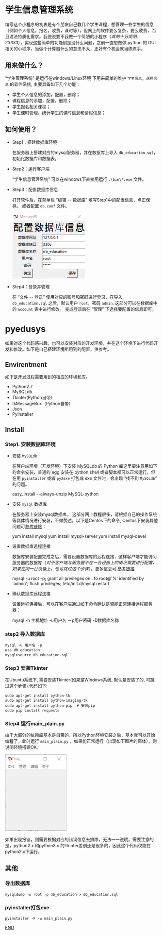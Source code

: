 学生信息管理系统
========================

   编写这个小程序的初衷是有个朋友自己教几个学生课程，想管理一些学生的信息（例如个人信息，报名，收费，课时等），但网上的软件要么复杂，要么收费，而且没法特质化需求。我便说要不我做一个简陋的小程序（*真的十分简陋，23333*），实现这些简单的功能倒是没什么问题，之前一直想做做 python 的 GUI 相关的小程序，当做个计算器什么的意思不大，正好有个机会就当练练手。

用来做什么？
-------

  “学生管理系统” 是运行在windows/Linux环境 下用来简单的维护 `学生信息`，`课程信息` 的软件系统, 主要具备如下几个功能：
    
* 学生个人信息的添加，配置，删除；
* 课程信息的添加，配置，删除；
* 学生报名相关课程；
* 学生课时管理，统计学生的课时信息和请假信息；


如何使用？
-------
* Step1：搭建数据库环境
     
    在服务器上搭建对应的mysql服务器，并在数据库上导入 `db_education.sql`，初始化数据库和数据表。
	
* Step2：运行客户端

    “学生信息管理系统” 可以在windows下直接用运行 `.\bin\*.exe` 文件。

* Step3：配置数据库信息

    打开软件后，在菜单栏 “编辑 -- 数据库” 填写Step1中的配置信息，点击保存。 或者配置 `db.conf` 文件。

	![图片：配置数据库](resource/配置数据库.png)

* Step4：登录并管理

    在 “文件 -- 登录” 使用对应的账号和密码进行登录，在导入 `db_education.sql` 之后，默认用户 `root`，密码 `admin`. 这部分可以在数据库中的 `account` 表中进行修改。
    完成登录后在 “管理” 下选择要配置的信息即可。



pyedusys
============
  如果对这个代码感兴趣，也可以安装对应的开发环境，并在这个环境下进行代码开发和修改。如下是自己搭建环境所用到的配置，供参考。

Envirentment
------------

  如下是开发过程需要用到的相应的环境和库。 

-  Python2.7
-  MySQLdb
-  Tkinter(Python自带）
-  tkMessageBox（Python自带）
-  Json
-  PyInstaller

Install
-----------------

### Step1. 安装数据库环境

* 安装 `MySQLdb`

  在客户端环境（开发环境）下安装 MySQLdb 的 Python 库这里要注意用如下的命令安装，普通的 egg 安装在 python shell 或者脚本都可以正常运行。但在用 `pyinstaller` 或者 `py2exe` 打包成 exe 文件时，会出现 “找不到 `MySQLdb`” 的问题。


    easy_install --always-unzip MySQL-python

* 安装 `mysql` 数据库

  在服务器上安装mysql数据库。 这部分网上教程很多，请根据自己的操作系统等具体情况进行安装，不做赘述。以下是Centos下的命令, Centos下安装其他问题可[参考链接](http://www.cnblogs.com/starof/p/4680083.html)：

    yum install mysql
    yum install mysql-server
    yum install mysql-devel
    
* 设置数据库远程连接

  数据库安装配置完成之后，需要设置数据库的远程连接，这样客户端才能访问服务器的数据库（*对于客户端与服务器不在一台设备上的情况需要进行配置，如果在同一台设备上，也可跳过这个步骤*）。更多信息可 [参考链接](https://blog.csdn.net/ithomer/article/details/6976148)

	mysql -u root -p;
	grant all privileges on *.* to root@'%' identified by 'admin';
	flush privileges;
	/etc/init.d/mysql restart

* 确认数据库远程连接

  设置远程连接后，可以在客户端通过如下命令确认是否能正常连接远程服务器：

    mysql -h 主机地址 -u用户名 －p用户密码 -D数据库名称
    
### step2 导入数据库

	mysql -u 用户名 -p
    use db_education
    mysql>source db_education.sql

### Step3 安装Tkinter
  在Ubuntu系统下, 需要安装Tkinter(如果是Windows系统, 默认是安装了的, 可跳过这个步骤).代码如下:
  
    sudo apt-get install python-tk
    sudo apt-get install python-imaging-tk
    sudo apt-get install python-pip  # 安装pip
    sudo pip install requests

### Step4 运行main_plain.py

  由于大部分的依赖库基本是自带的，所以Python环境安装之后，基本就可以开始编程了。此时运行 `main_plain.py` ，如果能正常运行（出现如下图片的窗体），则说明环境搭建OK。

  ![图片：主窗体](resource/主窗体.png)

  如果出现报错，则需要根据对应的错误信息去排除，无法一一说明。需要注意的是，python2.x 和python3.x 的Tkinter差别还是很多的，因此这个代码仅能在python2.x下运行。

## 其他
### 导出数据库
	
    mysqldump -u root -p db_education > db_education.sql
    
### pyinstaller打包exe

	pyinstaller -F -w main_plain.py
    
[END]()
